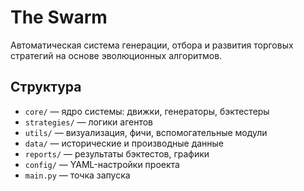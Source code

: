 # The Swarm

Автоматическая система генерации, отбора и развития торговых стратегий на основе эволюционных алгоритмов.

## Структура

- `core/` — ядро системы: движки, генераторы, бэктестеры
- `strategies/` — логики агентов
- `utils/` — визуализация, фичи, вспомогательные модули
- `data/` — исторические и производные данные
- `reports/` — результаты бэктестов, графики
- `config/` — YAML-настройки проекта
- `main.py` — точка запуска